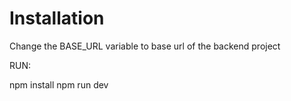 # Installation

Change the BASE_URL variable to base url of the backend project

RUN:

npm install 
npm run dev
